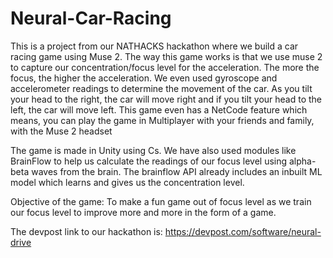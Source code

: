# Neural-Car-Racing
This is a project from our NATHACKS hackathon where we build a car racing game using Muse 2. The way this game works is that we use muse 2 to capture our concentration/focus level for the acceleration. The more the focus, the higher the acceleration.
We even used gyroscope and accelerometer readings to determine the movement of the car.
As you tilt your head to the right, the car will move right and if you tilt your head to the left, the car will move left.
This game even has a NetCode feature which means, you can play the game in Multiplayer with your friends and family, with the Muse 2 headset

The game is made in Unity using Cs. We have also used modules like BrainFlow to help us calculate the readings of our focus level using alpha-beta waves from the brain. 
The brainflow API already includes an inbuilt ML model which learns and gives us the concentration level.

Objective of the game: To make a fun game out of focus level as we train our focus level to improve more and more in the form of a game.

The devpost link to our hackathon is: https://devpost.com/software/neural-drive
